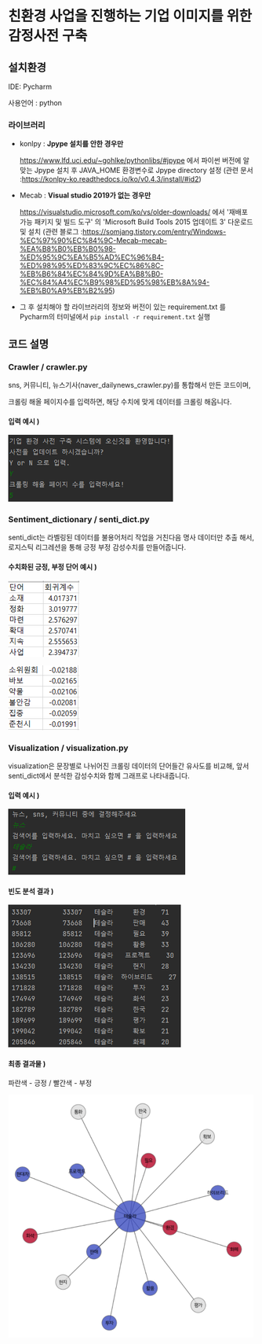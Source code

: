# 친환경 사업을 진행하는 기업 이미지를 위한 감정사전 구축

## 설치환경

IDE: Pycharm

사용언어 : python

### 라이브러리

- konlpy : **Jpype 설치를 안한 경우만** 

  https://www.lfd.uci.edu/~gohlke/pythonlibs/#jpype 에서 파이썬 버전에 알맞는 Jpype 설치 후 JAVA_HOME 환경변수로 Jpype directory 설정 (관련 문서 :https://konlpy-ko.readthedocs.io/ko/v0.4.3/install/#id2)

- Mecab : **Visual studio 2019가 없는 경우만**

  https://visualstudio.microsoft.com/ko/vs/older-downloads/ 에서 '재배포 가능 패키지 및 빌드 도구' 의 'Microsoft Build Tools 2015 업데이트 3' 다운로드 및 설치 (관련 블로그 :https://somjang.tistory.com/entry/Windows-%EC%97%90%EC%84%9C-Mecab-mecab-%EA%B8%B0%EB%B0%98-%ED%95%9C%EA%B5%AD%EC%96%B4-%ED%98%95%ED%83%9C%EC%86%8C-%EB%B6%84%EC%84%9D%EA%B8%B0-%EC%84%A4%EC%B9%98%ED%95%98%EB%8A%94-%EB%B0%A9%EB%B2%95)

- 그 후 설치해야 할 라이브러리의 정보와 버전이 있는 requirement.txt 를 Pycharm의 터미널에서 ``pip install -r requirement.txt`` 실행



## 코드 설명



### Crawler / crawler.py

sns, 커뮤니티, 뉴스기사(naver_dailynews_crawler.py)를 통합해서 만든 코드이며,

크롤링 해올 페이지수를 입력하면, 해당 수치에 맞게 데이터를 크롤링 해옵니다.



#### 입력 예시 )



![](https://github.com/Data-campus-SloganAnalysis/Main/blob/main/img/1_.png?raw=true)



### Sentiment_dictionary / senti_dict.py

senti_dict는 라벨링된 데이터를 불용어처리 작업을 거친다음 명사 데이터만 추출 해서, 로지스틱 리그레션을 통해 긍정 부정 감성수치를 만들어줍니다.



#### 수치화된 긍정, 부정 단어 예시 )

![](https://github.com/Data-campus-SloganAnalysis/Main/blob/main/img/2_.png?raw=true)

![](https://github.com/Data-campus-SloganAnalysis/Main/blob/main/img/3_.png?raw=true)



### Visualization / visualization.py

visualization은 문장별로 나뉘어진 크롤링 데이터의 단어들간 유사도를 비교해, 앞서 senti_dict에서 분석한 감성수치와 함께 그래프로 나타내줍니다.



#### 입력 예시 )

![](https://github.com/Data-campus-SloganAnalysis/Main/blob/main/img/4_.png?raw=true)



#### 빈도 분석 결과 )

![](https://github.com/Data-campus-SloganAnalysis/Main/blob/main/img/5_.png?raw=true)



#### 최종 결과물 )



파란색 - 긍정 / 빨간색 - 부정

<img src ="https://github.com/Data-campus-SloganAnalysis/Main/blob/main/img/6_.png?raw=true" width="500px"/>









